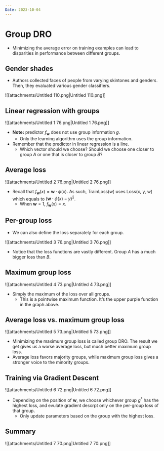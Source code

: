 ```yaml
---
Date: 2023-10-04
---
```

# Group DRO

- Minimizing the average error on training examples can lead to disparities in performance between different groups.

## Gender shades

- Authors collected faces of people from varying skintones and genders. Then, they evaluated various gender classifiers.

![[attachments/Untitled 110.png|Untitled 110.png]]

## Linear regression with groups

![[attachments/Untitled 1 76.png|Untitled 1 76.png]]

- **Note:** predictor $f_{\mathbf w}$﻿ does not use group information $g$﻿.
    - Only the learning algorithm uses the group information.
- Remember that the predictor in linear regression is a line.
    - Which vector should we choose? Should we choose one closer to group $A$﻿ or one that is closer to group $B$﻿?

## Average loss

![[attachments/Untitled 2 76.png|Untitled 2 76.png]]

- Recall that $f_{\mathbf w}(x) = \mathbf w \cdot \phi(x)$﻿. As such, TrainLoss(w) uses Loss(x, y, w) which equals to $(\mathbf w \cdot \phi(x) - y)^2$﻿.
    - When $\mathbf w = 1$﻿, $f_{\mathbf w}(x) = x$﻿.

## Per-group loss

- We can also define the loss separately for each group.

![[attachments/Untitled 3 76.png|Untitled 3 76.png]]

- Notice that the loss functions are vastly different. Group $A$﻿ has a much bigger loss than $B$﻿.

## Maximum group loss

![[attachments/Untitled 4 73.png|Untitled 4 73.png]]

- Simply the maximum of the loss over all groups.
    - This is a pointwise maximum function. It’s the upper purple function in the graph above.

## Average loss vs. maximum group loss

![[attachments/Untitled 5 73.png|Untitled 5 73.png]]

- Minimizing the maximum group loss is called group DRO. The result we get gives us a worse average loss, but much better maximum group loss.
- Average loss favors majority groups, while maximum group loss gives a stronger voice to the minority groups.

## Training via Gradient Descent

![[attachments/Untitled 6 72.png|Untitled 6 72.png]]

- Depending on the position of $\mathbf w$﻿, we choose whichever group $g^*$﻿ has the highest loss, and evulate gradient descrpt only on the per-group loss of that group.
    - Only update parameters based on the group with the highest loss.

## Summary

![[attachments/Untitled 7 70.png|Untitled 7 70.png]]
